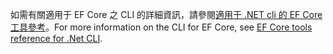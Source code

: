 <span data-ttu-id="f701f-101">如需有關適用于 EF Core 之 CLI 的詳細資訊，請參閱[適用于 .NET cli 的 EF Core 工具參考](/ef/core/miscellaneous/cli/dotnet)。</span><span class="sxs-lookup"><span data-stu-id="f701f-101">For more information on the CLI for EF Core, see [EF Core tools reference for .Net CLI](/ef/core/miscellaneous/cli/dotnet).</span></span>
